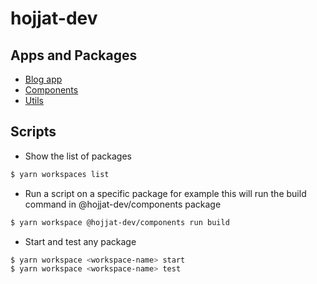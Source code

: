 # hojjat-dev

## Apps and Packages

- [Blog app](/packages/blog/README.md)
- [Components](/packages/components/README.md)
- [Utils](/packages/utils/README.md)

## Scripts
- Show the list of packages
```sh
$ yarn workspaces list
```
- Run a script on a specific package
for example this will run the build command in @hojjat-dev/components package
```sh
$ yarn workspace @hojjat-dev/components run build
```

- Start and test any package 
```sh
$ yarn workspace <workspace-name> start
$ yarn workspace <workspace-name> test
```




